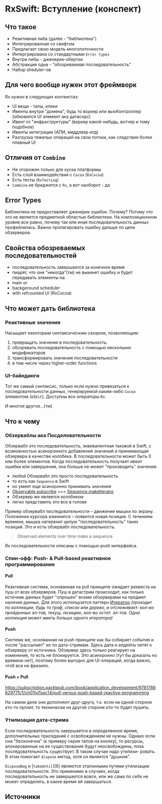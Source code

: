 # RxSwift: Вступление (конспект)

## Что такое

- Реактивная либа (далее - "библиотека")
- Интегрированная со свифтом
- Предлагает свою модель многопоточности
- Интергрирована со стандартными `Error types`
- Внутри либы - дженерик-обертки
- Абстракция одна - "обозреваемая последовательность"
- Набор sheduler-ов

## Для чего вообще нужен этот фреймворк

Rx *нужен* в следующих контекстах:

- UI вещи - тапы, клики
- Ивенты внутри "домена", будь то воркер или вьюКонтроллер (обновился UI элемент ака датасорс)
- Ивент от "инфраструктуры" (воркер какой-нибудь, вотчер и тому подобное)
- Ивенты интеграции (АПИ, миддлвер итд)
- Разгрузка тяжелых операций на свои потоки, как следствие более плавный UI

## Отличия от `Combine`

- Не огорожен только для куска платформы
- Есть слой взаимодействия с `Cocoa` (`RxCocoa`)
- Есть тесты (`RxTesting`)
- `Combine` не бриджится с `Rx`, а вот наоборот - да

## Error Types

Библиотека не предоставляет дженерик ошибок. Почему? Потому что это не является предметной областью
библиотеки. На композиционном уровне все равно, почему так или иная последовательность данных
профейлилась. Важно пропагировать ошибку дальше по цепи обзерверов.

## Свойства обозреваемых последовательностей

- последовательность завершается за конечное время
- пиарят, что они "никогда"(тм) не выкинет ошибку и будет передавать элементы на:
- main or
- backgoround scheduler
- with refcounted UI (RxCocoa)

## Что может дать библиотека

### Реактивные значения

Насыщает некоторым синтаксическим сахаром, позволяющим:

1. превращать значения в последовательность.
2. обозревать последовательность с помощью нескольких модификаторов
3. трансформировать значения последовательности
1. в том числе через higher-order functions

### UI-байндинги

Тот же самый синтаксис, только если нужно привязаться к последовательности данных, генерируемой
каким-либо `Cocoa` элементом (`UIKit`).
Доступны все операторы `Rx`.

И многое другое…(тм)

## Что к чему

### Обзерваблы ака Посделовательности

Обзервабл это последовательность, эквивалентная таковой в Swift, с возможностью асинхронного
добавления значений и принимающая обзервера в качестве коллбека.
В последовательности может быть 0 или более элементов. Когда последовательность получает ивент
ошибки или завершения, она больше не может "производить" значения.

- любой Обзервабл это просто последовательность
- то есть как `Sequence` в Swift
- но умеет еще асинхронно принимать значения
- [Observable.subscribe][1] === [Sequence.makeIterator][2]
- Обзервер же является коллбеком
- легко представить это все в голове

Пример обзервабл последовательности – движение мышки по экрану. Положение курсора изменится –
появится новая позиция. С течением времени, мышка нагеренит целую "последовательность" таких
позиций.
Это и есть обзервабл последовательность.

> Observed elements over time make a sequence

Rx последовательности описаны с помощью push интерфейса.

### Спин-офф: Push- & Pull-based реактивное программирование

#### Pull

Реактивная система, основанная на pull принципе ожидает реквеста на пуш от всех обзерверов.
Пуш в датастрим происходит, как только источник данных будет "опрошен" всеми обзерверами
на предмет наличия данных.
Для этого испольузется паттерн [Итератор][3] *(проходит по коллекции, будь то граф, список или
дерево, и отслеживает: кол-во пройденных эл-тов, текущ. позицию, кол-во остат. эл-тов. Одна
коллекция может иметь больше одного итератора)*

#### Push

Система же, основанная на push принципе как бы собирает события и после "рассылает" их по
дата-стримам. Здесь дата и апдейты летят к обзерверу от источника. Обзервер здесь
только реагирует на изменения, то есть не блокируется. Это асинхронно (тут бы доказать
но времени нет), поэтому более выгодно для UI-операций, когда важно, чтоб все не фризило.

#### Push + Pull

<https://subscription.packtpub.com/book/application_development/9781788629775/1/ch01lvl1sec14/pull-versus-push-based-reactive-programming>

На самом деле они дополняют друг-друга, т.к. если на одной стороне кто-то пуллит,
то технически на другой стороне кто-то будет пушить.

### Утилизация дата-стрима

Если последовательность завершается в определенное время, дополнительных приседаний с освобождением
не нужны.
Однако если она "бесконечна" (к примеру серия тапов на кнопку), то ресурсы, алокированные на ее
существование будут неосвобождены, пока последовательность существует. В таком случае надо утилизи-
ровать. В этом помогает `dispose` метод, хотя он является "душком".

`DisposeBag` и [`takeUntil`][6] являются эталонными путями утилизации последовательности. Это
применимо в случаях, когда последовательность не завершается вовсе, или же сама по себе не может
определить, в какое время ей завершаться.

## Источники

[1]: https://docs.rxswift.org/protocols/observabletype#/s:7RxSwift14ObservableTypeP9subscribeyAA10Disposable_pqd__AA08ObserverD0Rd__7ElementQyd__AGRtzlF
[2]: https://developer.apple.com/documentation/swift/sequence/2885155-makeiterator
[3]: https://refactoring.guru/ru/design-patterns/iterator
[4]: https://reactivex.io/documentation/operators/takeuntil.html
